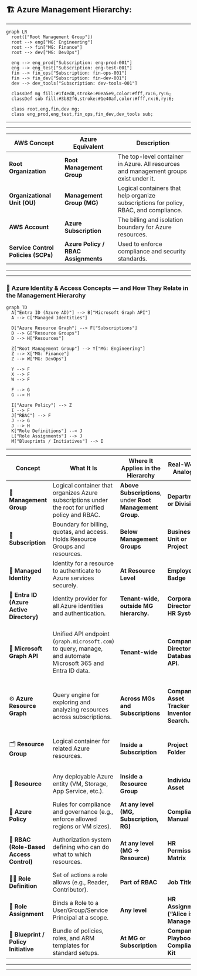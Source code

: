 ## 🏗️ Azure Management Hierarchy:

---
```mermaid
graph LR
  root(["Root Management Group"])
  root --> eng["MG: Engineering"]
  root --> fin["MG: Finance"]
  root --> dev["MG: DevOps"]

  eng --> eng_prod["Subscription: eng-prod-001"]
  eng --> eng_test["Subscription: eng-test-001"]
  fin --> fin_ops["Subscription: fin-ops-001"]
  fin --> fin_dev["Subscription: fin-dev-001"]
  dev --> dev_tools["Subscription: dev-tools-001"]

  classDef mg fill:#1f4ed8,stroke:#0ea5e9,color:#fff,rx:6,ry:6;
  classDef sub fill:#3b82f6,stroke:#1e40af,color:#fff,rx:6,ry:6;

  class root,eng,fin,dev mg;
  class eng_prod,eng_test,fin_ops,fin_dev,dev_tools sub;

```
---
---

| AWS Concept                         | Azure Equivalent                    | Description                                                                           |
| ----------------------------------- | ----------------------------------- | ------------------------------------------------------------------------------------- |
| **Root Organization**               | **Root Management Group**           | The top-level container in Azure. All resources and management groups exist under it. |
| **Organizational Unit (OU)**        | **Management Group (MG)**           | Logical containers that help organize subscriptions for policy, RBAC, and compliance. |
| **AWS Account**                     | **Azure Subscription**              | The billing and isolation boundary for Azure resources.                               |
| **Service Control Policies (SCPs)** | **Azure Policy / RBAC Assignments** | Used to enforce compliance and security standards.                                    |

---
---
### 🧩 Azure Identity & Access Concepts — and How They Relate in the Management Hierarchy

```mermaid
graph TD
  A["Entra ID (Azure AD)"] --> B["Microsoft Graph API"]
  A --> C["Managed Identities"]

  D["Azure Resource Graph"] --> F["Subscriptions"]
  D --> G["Resource Groups"]
  D --> H["Resources"]

  Z["Root Management Group"] --> Y["MG: Engineering"]
  Z --> X["MG: Finance"]
  Z --> W["MG: DevOps"]

  Y --> F
  X --> F
  W --> F

  F --> G
  G --> H

  I["Azure Policy"] --> Z
  I --> F
  J["RBAC"] --> F
  J --> G
  J --> H
  K["Role Definitions"] --> J
  L["Role Assignments"] --> J
  M["Blueprints / Initiatives"] --> I

```

---

| **Concept**                              | **What It Is**                                                                                               | **Where It Applies in the Hierarchy**                     | **Real-World Analogy**                        | **Relation to Others**                                                              |
| ---------------------------------------- | ------------------------------------------------------------------------------------------------------------ | --------------------------------------------------------- | --------------------------------------------- | ----------------------------------------------------------------------------------- |
| 🏢 **Management Group**                  | Logical container that organizes Azure subscriptions under the root for unified policy and RBAC.             | **Above Subscriptions**, under **Root Management Group**. | **Department or Division**                    | Policies and RBAC inherit downward.                                                 |
| 💠 **Subscription**                      | Boundary for billing, quotas, and access. Holds Resource Groups and resources.                               | **Below Management Groups**                               | **Business Unit or Project**                  | Receives inherited governance from MG.                                              |
| 🤝 **Managed Identity**                  | Identity for a resource to authenticate to Azure services securely.                                          | **At Resource Level**                                     | **Employee Badge**                            | Removes the need for stored credentials.                                            |
| 🧩 **Entra ID (Azure Active Directory)** | Identity provider for all Azure identities and authentication.                                               | **Tenant-wide, outside MG hierarchy.**                    | **Corporate Directory / HR System.**          | Central to RBAC, policies, and authentication.                                      |
| 🧭 **Microsoft Graph API**               | Unified API endpoint (`graph.microsoft.com`) to query, manage, and automate Microsoft 365 and Entra ID data. | **Tenant-wide**                                           | **Company Directory Database API.**           | Replaces Azure AD Graph API; used for managing users, groups, roles, policies, etc. |
| ⚙️ **Azure Resource Graph**              | Query engine for exploring and analyzing resources across subscriptions.                                     | **Across MGs and Subscriptions**                          | **Company Asset Tracker / Inventory Search.** | Provides resource-level visibility via `az graph query` or ARM REST API.            |
| 🗂️ **Resource Group**                   | Logical container for related Azure resources.                                                               | **Inside a Subscription**                                 | **Project Folder**                            | Groups resources for lifecycle and access management.                               |
| 🧱 **Resource**                          | Any deployable Azure entity (VM, Storage, App Service, etc.).                                                | **Inside a Resource Group**                               | **Individual Asset**                          | Enforces inherited policies and RBAC.                                               |
| 🔐 **Azure Policy**                      | Rules for compliance and governance (e.g., enforce allowed regions or VM sizes).                             | **At any level (MG, Subscription, RG)**                   | **Compliance Manual**                         | Works with RBAC — defines *what can exist*.                                         |
| 👥 **RBAC (Role-Based Access Control)**  | Authorization system defining who can do what to which resources.                                            | **At any level (MG → Resource)**                          | **HR Permission Matrix**                      | Uses roles and assignments tied to Entra ID identities.                             |
| 🧑‍💼 **Role Definition**                | Set of actions a role allows (e.g., Reader, Contributor).                                                    | **Part of RBAC**                                          | **Job Title**                                 | Defines allowed actions.                                                            |
| 🪪 **Role Assignment**                   | Binds a Role to a User/Group/Service Principal at a scope.                                                   | **Any level**                                             | **HR Assignment (“Alice is Manager”)**        | Enforces access rights.                                                             |
| 📜 **Blueprint / Policy Initiative**     | Bundle of policies, roles, and ARM templates for standard setups.                                            | **At MG or Subscription**                                 | **Company Playbook / Compliance Kit**         | Ensures consistent deployment.                                                      |


---
---

